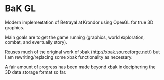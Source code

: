 # BaK GL

Modern implementation of Betrayal at Krondor using OpenGL for true 3D graphics.

Main goals are to get the game running (graphics, world exploration, combat, and eventually story).

Reuses much of the original work of xbak (http://xbak.sourceforge.net/) but I am rewriting/replacing some xbak functionality as necessary.

A fair amount of progress has been made beyond xbak in deciphering the 3D data storage format so far.
